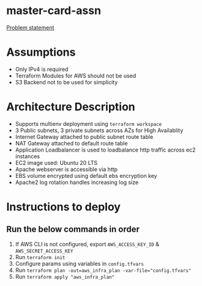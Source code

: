 # master-card-assn
[Problem statement](./PROBLEM_STATEMENT.MD) 

# Assumptions
- Only IPv4 is required
- Terraform Modules for AWS should not be used
- S3 Backend not to be used for simplicity


# Architecture Description
- Supports multienv deployment using `terraform workspace`
- 3 Public subnets, 3 private subnets across AZs for High Availablity
- Internet Gateway attached to public subnet route table
- NAT Gateway attached to default route table
- Application Loadbalancer is used to loadbalance http traffic across ec2 instances
- EC2 image used: Ubuntu 20 LTS
- Apache webserver is accessible via http
- EBS volume encrypted using default ebs encryption key
- Apache2 log rotation handles increasing log size


# Instructions to deploy
## Run the below commands in order
1. If AWS CLI is not configured, export `AWS_ACCESS_KEY_ID` & `AWS_SECRET_ACCESS_KEY`
2. Run `terraform init`
3. Configure params using variables in `config.tfvars`  
3. Run `terraform plan -out=aws_infra_plan -var-file="config.tfvars"`
4. Run `terraform apply "aws_infra_plan"`